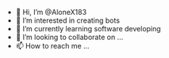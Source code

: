 - 👋 Hi, I’m @AloneX183
- 👀 I’m interested in creating bots
- 🌱 I’m currently learning software developing
- 💞️ I’m looking to collaborate on ...
- 📫 How to reach me ...

<!---
AloneX183/AloneX183 is a ✨ special ✨ repository because its `README.md` (this file) appears on your GitHub profile.
You can click the Preview link to take a look at your changes.
--->

